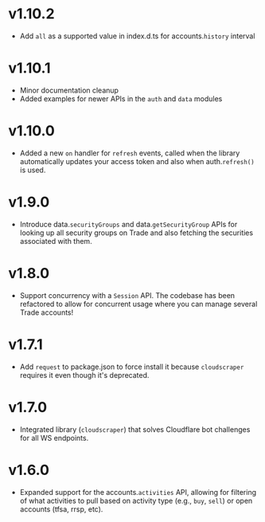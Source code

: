 v1.10.2
==
* Add `all` as a supported value in index.d.ts for accounts.`history` interval

v1.10.1
==
* Minor documentation cleanup
* Added examples for newer APIs in the `auth` and `data` modules

v1.10.0
==
* Added a new `on` handler for `refresh` events, called when the library automatically updates your access token and also when auth.`refresh()` is used.

v1.9.0
==
* Introduce data.`securityGroups` and data.`getSecurityGroup` APIs for looking up all security groups on Trade
and also fetching the securities associated with them.

v1.8.0
==
* Support concurrency with a `Session` API. The codebase has been refactored to allow for concurrent usage where you can manage several
Trade accounts!

v1.7.1
==
* Add `request` to package.json to force install it because `cloudscraper` requires it even though it's deprecated.

v1.7.0
==
* Integrated library (`cloudscraper`) that solves Cloudflare bot challenges for all WS endpoints.

v1.6.0
==
* Expanded support for the accounts.`activities` API, allowing for filtering of what activities to pull based on activity type (e.g., `buy`, `sell`) or open accounts (tfsa, rrsp, etc).
